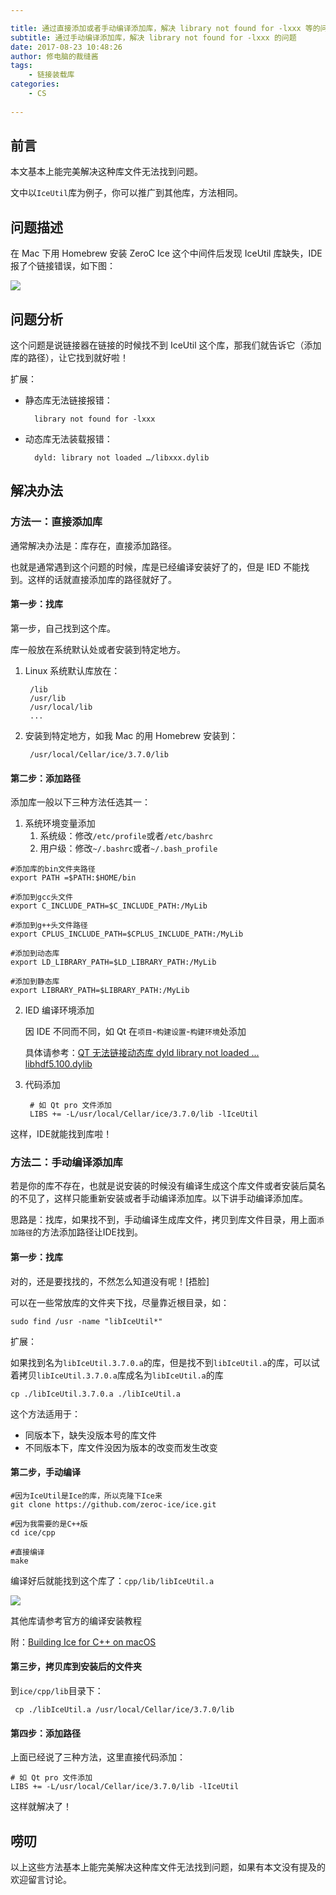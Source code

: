 ```yaml
---

title: 通过直接添加或者手动编译添加库，解决 library not found for -lxxx 等的问题
subtitle: 通过手动编译添加库，解决 library not found for -lxxx 的问题
date: 2017-08-23 10:48:26
author: 修电脑的裁缝酱
tags:
	- 链接装载库
categories: 
	- CS
	
---
```


## 前言

本文基本上能完美解决这种库文件无法找到问题。

文中以`IceUtil`库为例子，你可以推广到其他库，方法相同。

## 问题描述

在 Mac 下用 Homebrew 安装 ZeroC Ice 这个中间件后发现 IceUtil 库缺失，IDE 报了个链接错误，如下图：

<!-- more -->

![](http://huihut-img.oss-cn-shenzhen.aliyuncs.com/LibraryNoFoundForIIceUtil.jpg)

## 问题分析

这个问题是说链接器在链接的时候找不到 IceUtil 这个库，那我们就告诉它（添加库的路径），让它找到就好啦！

扩展：

* 静态库无法链接报错：

		library not found for -lxxx
	
* 动态库无法装载报错：

		dyld: library not loaded …/libxxx.dylib

## 解决办法

### 方法一：直接添加库

通常解决办法是：库存在，直接添加路径。

也就是通常遇到这个问题的时候，库是已经编译安装好了的，但是 IED 不能找到。这样的话就直接添加库的路径就好了。

#### 第一步：找库

第一步，自己找到这个库。

库一般放在系统默认处或者安装到特定地方。

1. Linux 系统默认库放在：

		/lib
		/usr/lib
		/usr/local/lib
		...
	
2. 安装到特定地方，如我 Mac 的用 Homebrew 安装到：

		/usr/local/Cellar/ice/3.7.0/lib

#### 第二步：添加路径 

添加库一般以下三种方法任选其一：


1. 系统环境变量添加
	1. 系统级：修改`/etc/profile`或者`/etc/bashrc`
	2. 用户级：修改`~/.bashrc`或者`~/.bash_profile`

```
#添加库的bin文件夹路径
export PATH =$PATH:$HOME/bin

#添加到gcc头文件
export C_INCLUDE_PATH=$C_INCLUDE_PATH:/MyLib

#添加到g++头文件路径
export CPLUS_INCLUDE_PATH=$CPLUS_INCLUDE_PATH:/MyLib

#添加到动态库
export LD_LIBRARY_PATH=$LD_LIBRARY_PATH:/MyLib

#添加到静态库
export LIBRARY_PATH=$LIBRARY_PATH:/MyLib
```	


2. IED 编译环境添加

	因 IDE 不同而不同，如 Qt 在`项目`-`构建设置`-`构建环境`处添加
	
	具体请参考：[QT 无法链接动态库 dyld library not loaded ... libhdf5.100.dylib](https://blog.huihut.com/2017/06/05/QtDyldLibraryNotLoaded/)

3. 代码添加

		# 如 Qt pro 文件添加
		LIBS += -L/usr/local/Cellar/ice/3.7.0/lib -lIceUtil

这样，IDE就能找到库啦！

### 方法二：手动编译添加库

若是你的库不存在，也就是说安装的时候没有编译生成这个库文件或者安装后莫名的不见了，这样只能重新安装或者手动编译添加库。以下讲手动编译添加库。

思路是：找库，如果找不到，手动编译生成库文件，拷贝到库文件目录，用上面`添加路径`的方法添加路径让IDE找到。

#### 第一步：找库

对的，还是要找找的，不然怎么知道没有呢！[捂脸]

可以在一些常放库的文件夹下找，尽量靠近根目录，如：
	
	sudo find /usr -name "libIceUtil*"
	
扩展：

如果找到名为`libIceUtil.3.7.0.a`的库，但是找不到`libIceUtil.a`的库，可以试着拷贝`libIceUtil.3.7.0.a`库成名为`libIceUtil.a`的库

	cp ./libIceUtil.3.7.0.a ./libIceUtil.a

这个方法适用于：

* 同版本下，缺失没版本号的库文件
* 不同版本下，库文件没因为版本的改变而发生改变

#### 第二步，手动编译

	#因为IceUtil是Ice的库，所以克隆下Ice来
	git clone https://github.com/zeroc-ice/ice.git
	
	#因为我需要的是C++版
	cd ice/cpp
	
	#直接编译
	make
	
编译好后就能找到这个库了：`cpp/lib/libIceUtil.a`

![](http://huihut-img.oss-cn-shenzhen.aliyuncs.com/MakeLibIceUtil.jpg)

其他库请参考官方的编译安装教程

附：[Building Ice for C++ on macOS](https://github.com/zeroc-ice/ice/blob/master/cpp/BuildInstructionsMacOS.md)

#### 第三步，拷贝库到安装后的文件夹

到`ice/cpp/lib`目录下：

	 cp ./libIceUtil.a /usr/local/Cellar/ice/3.7.0/lib
	 
#### 第四步：添加路径

上面已经说了三种方法，这里直接代码添加：

 	# 如 Qt pro 文件添加
	LIBS += -L/usr/local/Cellar/ice/3.7.0/lib -lIceUtil
	
这样就解决了！

## 唠叨

以上这些方法基本上能完美解决这种库文件无法找到问题，如果有本文没有提及的欢迎留言讨论。